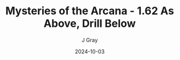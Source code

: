 ---
title: 'Mysteries of the Arcana - 1.62 As Above, Drill Below'
alt: 'Mysteries of the Arcana'
date: '2024-10-03'
author: 'J Gray'
artist: 'Keira'
---